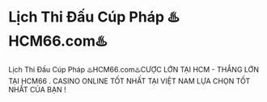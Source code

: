 # Lịch Thi Đấu Cúp Pháp ♨️HCM66.com♨️

Lịch Thi Đấu Cúp Pháp ♨️HCM66.com♨️CƯỢC LỚN TẠI HCM - THẮNG LỚN TẠI HCM66 . CASINO ONLINE TỐT NHẤT TẠI VIỆT NAM LỰA CHỌN TỐT NHẤT CỦA BẠN !